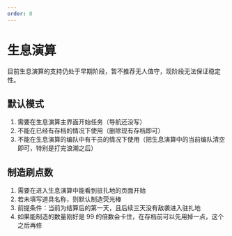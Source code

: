 ```yaml
---
order: 8
---
```


# 生息演算

目前生息演算的支持仍处于早期阶段，暂不推荐无人值守，现阶段无法保证稳定性。

## 默认模式

1. 需要在生息演算主界面开始任务（导航还没写）
2. 不能在已经有存档的情况下使用（删除现有存档即可）
3. 不能在生息演算的编队中有干员的情况下使用（把生息演算中的当前编队清空即可，特别是打完浪潮之后）

## 制造刷点数

1. 需要在进入生息演算中能看到驻扎地的页面开始
2. 若未填写道具名称，则默认制造荧光棒
3. 前提条件：当前为结算后的第一天，且后续三天没有敌袭进入驻扎地
4. 如果能制造的数量刚好是 99 的倍数会卡住，在存档前可以先用掉一点，这个之后再修
